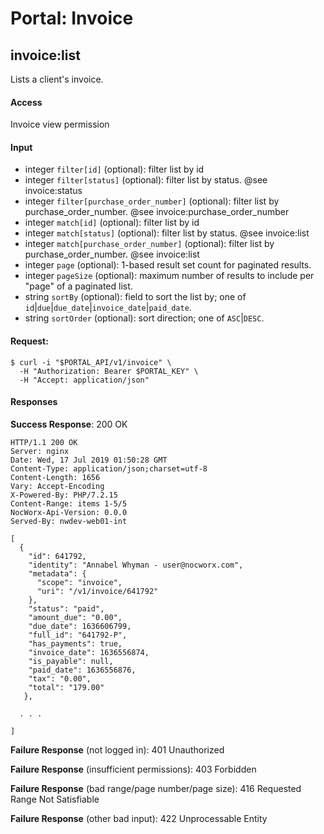 # Portal: Invoice

## invoice:list
Lists a client's invoice.

#### Access
Invoice view permission

#### Input
- integer `filter[id]` (optional): filter list by id
- integer `filter[status]` (optional): filter list by status. @see invoice:status
- integer `filter[purchase_order_number]` (optional): filter list by purchase_order_number. @see invoice:purchase_order_number
- integer `match[id]` (optional): filter list by id
- integer `match[status]` (optional): filter list by status. @see invoice:list
- integer `match[purchase_order_number]` (optional): filter list by purchase_order_number. @see invoice:list
- integer `page` (optional): 1-based result set count for paginated results.
- integer `pageSize` (optional): maximum number of results to include per "page" of a paginated list.
- string `sortBy` (optional): field to sort the list by; one of `id`|`due`|`due_date`|`invoice_date`|`paid_date`.
- string `sortOrder` (optional): sort direction; one of `ASC`|`DESC`.

#### Request:
```
$ curl -i "$PORTAL_API/v1/invoice" \
  -H "Authorization: Bearer $PORTAL_KEY" \
  -H "Accept: application/json"
```

#### Responses
**Success Response**: 200 OK
```
HTTP/1.1 200 OK
Server: nginx
Date: Wed, 17 Jul 2019 01:50:28 GMT
Content-Type: application/json;charset=utf-8
Content-Length: 1656
Vary: Accept-Encoding
X-Powered-By: PHP/7.2.15
Content-Range: items 1-5/5
NocWorx-Api-Version: 0.0.0
Served-By: nwdev-web01-int

[
  {
    "id": 641792,
    "identity": "Annabel Whyman - user@nocworx.com",
    "metadata": {
      "scope": "invoice",
      "uri": "/v1/invoice/641792"
    },
    "status": "paid",
    "amount_due": "0.00",
    "due_date": 1636606799,
    "full_id": "641792-P",
    "has_payments": true,
    "invoice_date": 1636556874,
    "is_payable": null,
    "paid_date": 1636556876,
    "tax": "0.00",
    "total": "179.00"
   },

  . . .

]
```

**Failure Response** (not logged in): 401 Unauthorized

**Failure Response** (insufficient permissions): 403 Forbidden

**Failure Response** (bad range/page number/page size): 416 Requested Range Not Satisfiable

**Failure Response** (other bad input): 422 Unprocessable Entity
